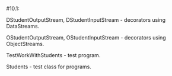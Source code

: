 #10.1:

DStudentOutputStream, DStudentInputStream - decorators using DataStreams.

OStudentOutputStream, OStudentInputStream - decorators using ObjectStreams.

TestWorkWithStudents - test program.

Students - test class for programs.
